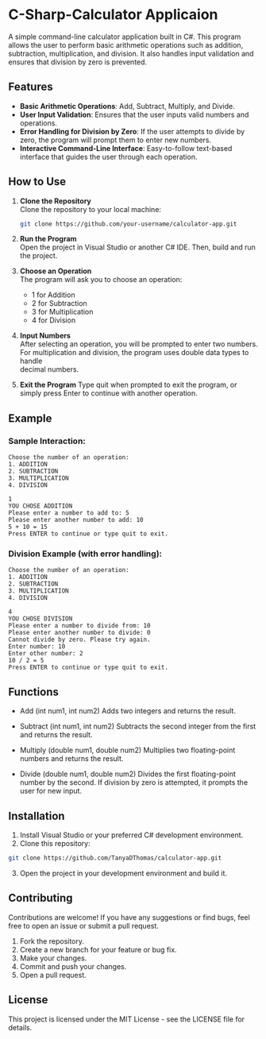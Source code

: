 # C-Sharp-Calculator Applicaion

A simple command-line calculator application built in C#. This program allows the user to perform basic arithmetic operations such as addition, subtraction, multiplication, and division. It also handles input validation and ensures that division by zero is prevented.

## Features

- **Basic Arithmetic Operations**: Add, Subtract, Multiply, and Divide.
- **User Input Validation**: Ensures that the user inputs valid numbers and operations.
- **Error Handling for Division by Zero**: If the user attempts to divide by zero, the program will prompt them to enter new numbers.
- **Interactive Command-Line Interface**: Easy-to-follow text-based interface that guides the user through each operation.

## How to Use

1. **Clone the Repository**  
   Clone the repository to your local machine:
   ```bash
   git clone https://github.com/your-username/calculator-app.git
    ```
2. **Run the Program**  
   Open the project in Visual Studio or another C# IDE. Then, build and run the project.

3. **Choose an Operation**  
   The program will ask you to choose an operation:
      - 1 for Addition
      - 2 for Subtraction
      - 3 for Multiplication
      - 4 for Division
  
  4. **Input Numbers**  
     After selecting an operation, you will be prompted to enter two numbers. For multiplication and division, the program uses double data types to handle   
     decimal numbers.

   5. **Exit the Program** 
      Type quit when prompted to exit the program, or simply press Enter to continue with another operation.

## Example
### Sample Interaction:
```vbnet
Choose the number of an operation:
1. ADDITION
2. SUBTRACTION
3. MULTIPLICATION
4. DIVISION

1
YOU CHOSE ADDITION
Please enter a number to add to: 5
Please enter another number to add: 10
5 + 10 = 15
Press ENTER to continue or type quit to exit.
```

### Division Example (with error handling):
```vbnet
Choose the number of an operation:
1. ADDITION
2. SUBTRACTION
3. MULTIPLICATION
4. DIVISION

4
YOU CHOSE DIVISION
Please enter a number to divide from: 10
Please enter another number to divide: 0
Cannot divide by zero. Please try again.
Enter number: 10
Enter other number: 2
10 / 2 = 5
Press ENTER to continue or type quit to exit.
```

## Functions
- Add (int num1, int num2)
 Adds two integers and returns the result.

- Subtract (int num1, int num2)
 Subtracts the second integer from the first and returns the result.

- Multiply (double num1, double num2)
 Multiplies two floating-point numbers and returns the result.

- Divide (double num1, double num2)
 Divides the first floating-point number by the second. If division by zero is attempted, it prompts the user for new input.

## Installation
 1. Install Visual Studio or your preferred C# development environment.
 2. Clone this repository:
 ```bash
 git clone https://github.com/TanyaDThomas/calculator-app.git
 ```
 3. Open the project in your development environment and build it.

## Contributing
Contributions are welcome! If you have any suggestions or find bugs, feel free to open an issue or submit a pull request.
 1. Fork the repository.
 2. Create a new branch for your feature or bug fix.
 3. Make your changes.
 4. Commit and push your changes.
 5. Open a pull request.

## License
This project is licensed under the MIT License - see the LICENSE file for details.

